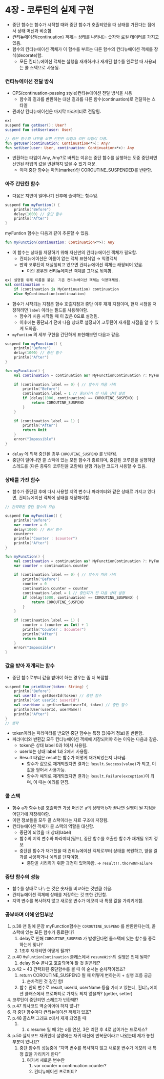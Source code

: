 # 4장 - 코루틴의 실제 구현

- 중단 함수는 함수가 시작할 때와 중단 함수가 호출되었을 때 상태를 가진다는 점에서 상태 머신과 비슷함.
- 컨티뉴에이션(continuation) 객체는 상태를 나타내는 숫자와 로컬 데이터를 가지고 있음.
- 함수의 컨티뉴에이션 객체가 이 함수를 부르는 다른 함수의 컨티뉴에이션 객체를 장식(decorate)함.
    - 모든 컨티뉴에이션 객체는 실행을 재개하거나 재개된 함수를 완료할 때 사용되는 콜 스택으로 사용됨.

### 컨티뉴에이션 전달 방식

- CPS(continuation-passing style)컨티뉴에이션 전달 방식을 사용
    - 함수의 결과를 반환하는 대신 결과를 다른 함수(continuation)로 전달하는 스타일
- 관례상 컨티뉴에이션은 마지막 파라미터로 전달됨.

```kotlin
ex)
suspend fun getUser(): User?
suspend fun setUser(user: User)

// 중단 함수의 내부를 보면 선언한 타입과 리턴 타입이 다름.
fun getUser(continuation: Continuation<*>): Any?
fun setUser(user: User, continuation: Continuation<*>): Any
```

- 반환하는 타입이 Any, Any?로 바뀌는 이유는 중단 함수를 실행하는 도중 중단되면 선언된 타입의 값을 반환하지 않을 수 있기 때문.
    - 이때 중단 함수는 마커(marker)인 COROUTINE_SUSPENDED를 반환함.

### 아주 간단한 함수

- 다음은 지연이 일어나기 전후에 출력하는 함수임.

```kotlin
suspend fun myFuntion() {
    println("Before")
    delay(1000) // 중단 함수
    println("After")
}
```

myFuntion 함수는 다음과 같이 추론할 수 있음.

```kotlin
fun myFunction(continuation: Continuation<*>): Any
```

- 이 함수는 상태를 저장하기 위해 자신만의 컨티뉴에이션 객체가 필요함.
    - 컨티뉴에이션은 이름이 없는 객체 표현식임 → 익명객체
    - 만약 코루틴이 재실행되고 있으면 컨티뉴에이션 객체는 래핑되어 있음.
        - 이런 경우엔 컨티뉴에이션 객체를 그대로 둬야함.

```kotlin
ex) 설명을 위해 이름을 붙임. 기존 컨티뉴에이션 객체는 익명객체임.
val continuation = 
    if (continuation is MyContinuation) continuation
    else MyContinuation(continuation)
```

- 함수가 시작되는 지점은 함수 호출지점과 중단 이후 재개 지점이며, 현재 시점을 저장하려면 `label` 이라는 필드를 사용해야함.
    - 함수가 처음 시작될 때 이 값은 0으로 설정됨.
    - 이후에는 중단되기 전에 다음 상태로 설정되어 코루틴이 재개될 시점을 알 수 있게 도와줌.
- `myFuntion` 의 세부 구현을 간단하게 표현해보면 다음과 같음.

```kotlin
suspend fun myFunction() {
    println("Before")
    delay(1000) // 중단 함수
    println("After")
}

fun myFunction() {
    val continuation = continuation as? MyFunctionContinuation ?: MyFunctionContinuation(continuation)
    
    if (continuation.label == 0) { // 함수가 처음 시작
        println("Before")
        continuation.label = 1 // 중단되기 전 다음 상태 설정
        if (delay(1000, continuation) == COROUTINE_SUSPEND) {
            return COROUTINE_SUSPEND
        }
    }
    
    if (continuation.label == 1) {
        println("After")
        return Unit
    }
    error("Impossible")
}
```

- `delay` 에 의해 중단된 경우 `COROUTINE_SUSPEND` 를 반환됨.
- 중단이 일어나면 콜 스택에 있는 모든 함수가 종료되며, 중단된 코루틴을 실행하던 스레드를 (다른 종류의 코루틴을 포함해) 실행 가능한 코드가 사용할 수 있음.

### 상태를 가진 함수

- 함수가 중단된 후에 다시 사용할 지역 변수나 파라미터와 같은 상태르 가지고 있다면, 컨티뉴에이션 객체에 상태를 저장해야함.

```kotlin
// 간략화된 중단 함수의 모습

suspend fun myFunction() {
    println("Before")
    var counter = 0
    delay(1000) // 중단 함수
    counter++
    println("Counter : $counter")
    println("After")
}

fun myFunction() {
    val continuation = continuation as? MyFunctionContinuation ?: MyFunctionContinuation(continuation)
    var counter = continuation.counter
    
    if (continuation.label == 0) { // 함수가 처음 시작
        println("Before")
        counter = 0
        continuation.counter = counter
        continuation.label = 1 // 중단되기 전 다음 상태 설정
        if (delay(1000, continuation) == COROUTINE_SUSPEND) {
            return COROUTINE_SUSPEND
        }
    }
    
    if (continuation.label == 1) {
        counter = (counter as Int) + 1
        println("Counter : $counter")
        println("After")
        return Unit
    }
    error("Impossible")
}
```

### 값을 받아 재개되는 함수

- 중단 함수로부터 값을 받아야 하는 경우는 좀 더 복잡함.

```kotlin
suspend fun printUser(token: String) {
    println("Before")
    val userId = getUserId(token) // 중단 함수
    println("Got userId: $userId")
    val userName = getUserName(userId, token) // 중단 함수
    println(User(userId, userName))
    println("After")
}
// 생략
```

- token이라는 파라미터를 받으면 중단 함수는 특정 값(유저 정보)을 반환함.
- 파라미터와 반환값 모두 컨티뉴에이션 객체에 저장되어야 하는 이유는 다음과 같음.
    - token은 상태 label 0과 1에서 사용됨.
    - userId는 상태 label 1과 2에서 사용됨.
    - Result 타입은 result는 함수가 어떻게 재개되었는지 나타냄.
        - 함수가 값으로 재개되었다면 결과는 `Result.Success(value)`가 되고, 이 값을 얻어서 사용가능.
        - 함수가 예외로 재개되었다면 결과는 `Result.Failure(exception)`이 되며, 이 때는 예외를 던짐.

### 콜 스택

- 함수 a가 함수 b를 호출하면 가상 머신은 a의 상태와 b가 끝나면 실행이 될 지점을 어딘가에 저장해야함.
- 이런 정보들을 모두 콜 스택이라는 자료 구조에 저장됨.
- 컨티뉴에이션 객체가 콜 스택의 역할을 대신함.
    - 중단이 되었을 때 상태(label)
    - 함수의 지역 변수와 파라미터(필드), 중단 함수를 호출한 함수가 재개될 위치 정보
    - 중단된 함수가 재개했을 때 컨티뉴에이션 객체로부터 상태를 복원하고, 얻을 결과를 사용하거나 예외를 던져야함.
        - 중단을 처리하기 위한 과정이 있어야함. → `result!!.thorwOnFailure`

### 중단 함수의 성능

- 함수를 상태로 나누는 것은 숫자를 비교하는 것만큼 쉬움.
- 컨티뉴에이션 객체에 상태를 저장하는 것 또한 간단함.
- 지역 변수를 복사하지 않고 새로운 변수가 메모리 내 특정 값을 가리키게함.

### 공부하며 이해 안된부분

1.  p.38 맨 밑에 문장  myFunction함수는 `COROUTINE_SUSPEND` 를 반환한다는데, 콜 스택에 있는 모든 함수가 종료된다?
    1.  delay로 인해 `COROUTINE_SUSPEND` 가 발생된다면 콜스택에 있는 함수를 종료하는게 맞나?
    2. 1초후 재개되면 어떻게 될까?
2. p.40 `MyFuntionContinuation` 클래스에서 `resumeWith`의 실행은 언제 될까?
    1. delay 함수 끝나고 호출되어야 할 것 같은데!?
3. p.42 ~ 43 간략화된 중단함수를 볼 때 이 순서는 순차적이겠죠?
    1. return COROUTINE_SUSPEND 될 때 어떻게 변하는지 + 실행 흐름 궁금
        1. 순차적인 것 같긴 함!
    2. 함수 안의 변수로 result, userId, userName 등을 가지고 있는데, 컨티뉴에이션 클래스에서 프로퍼티로 가져도 되지 않을까? (getter, setter)
4. 코루틴이 중단되면 스레드가 반환돼!?
5. p.47 의사코드 역순이어야 하지 않나?
6. 각 중단 함수마다 컨티뉴에이션 객체가 있죠?
7. p.48 콜스택 그래프 c에서 재개 되었을 때 
    1. 1. c.resume 일 때 2는 c를 연산, 3은 리턴 후 4로 넘어가는 프로세스?
8. p.50 실제코드 재귀인데 설명에는 재귀 대신에 반복문이라고 나왔는데 제가 놓친 부분이 있나요?
    1. 중단 함수의 성능중에 “지역 변수를 복사하지 않고 새로운 변수가 메모리 내 특정 값을 가리키게 한다”
        1. 여기서 새로운 변수란
            1. var counter = continuation.counter?
            2. 컨티뉴에이션 프로퍼티?
